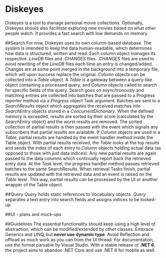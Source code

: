 # Diskeyes
Diskeyes is a tool to manage personal movie collections.
Optionally, Diskeyes should also facilitate exploring new movies based on what other people watch.
It provides a fast search with low demands on memory.

##Search
For now, Diskeyes uses its own column-based database.
The system is intended to keep the data human-readable, which determines how data is structured, written and read.
Each column object manages its respective *.LineDB* files and *.CHANGES* files.
*.CHANGES* files are used to avoid rewriting of the *LineDB* files each time an entry is changed/added.
Changes are at some point merged in the background into a temporary file, which will upon success replace the original.
*Column* objects can be collected into a *Table* object.
A *Table* is a gateway between a query-like object containing a processed query, and *Column* objects called to search for specific fields of the query.
Search goes on asynchronously and matching entries are collected into batches that are passed to a Progress reporter method via a *Progress* object Task argument.
Batches are sent to a *SearchResults* object which aggregates the received matches into *SearchEntry* objects stored in a *ConcurrentDictionary*.
When the defined memory is exceeded, results are sorted by their score (calculated by the *SearchEntry* object) and the worst results are removed.
The sorted collection of partial results is then passed with the event which signals any subscribers that partial results are available.
If *Column* objects are used in a *Table*, partial results are handled by the event handler method inside the Table object.
With partial results received, the *Table* looks at the top results and sends the index of each entry to *Column* objects holding actual data (as opposed to those with just data indices).
Any new partial results are again passed to the data columns which continually report back the retrieved entry data.
At the *Task* level, the progress handler method passes retrieved batches to the same SearchResults.
When retrieval Tasks finish, partial results are updated with the retrieved data and an event is raised on the *Table* level.
This way, partial results can be processed by the UI or another wrapper of the Table object.

##Query
*Query* holds static references to Vocabulary objects.
*Query* separates a text entry into search fields and assigns indices to be looked-up.

##UI - plans and mock-ups


##Guidelines
The essential functionality should keep using a high level of abstraction, which can be modified/extended by other classes.
Embrace Generics and LINQ, but **never use dynamic type**.
Avoid Reflection and offload as much work as you can from the UI thread.
For documentation, use the format parsable by Visual Studio.
With a stable release of **.NET 6**, the project aims to abandon .NET Core and use .NET 6 for mobile as well.

